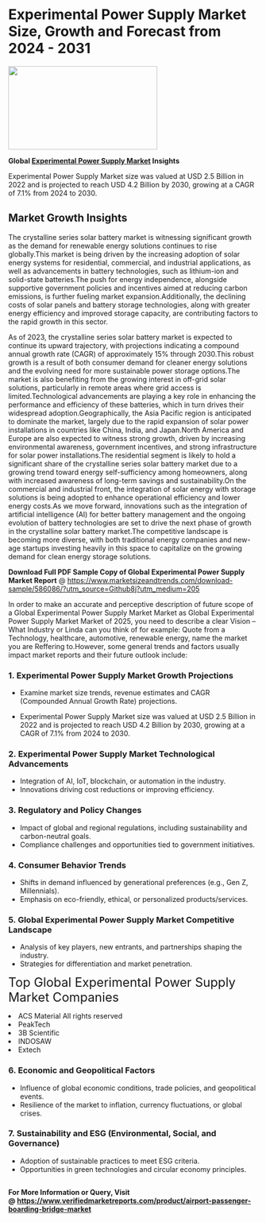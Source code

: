 <H1>Experimental Power Supply Market Size, Growth and Forecast from 2024 - 2031</H1><img class="aligncenter size-medium wp-image-584254" src="https://thirdeyenews.in/wp-content/uploads/2024/09/Global-Market-Research-300x168.jpeg" alt="" width="300" height="168" /><p><strong>Global&nbsp;<a href="https://www.marketsizeandtrends.com/download-sample/586086/?utm_source=Github8j?utm_medium=205">Experimental Power Supply Market</a> Insights</strong></p><p>Experimental Power Supply Market size was valued at USD 2.5 Billion in 2022 and is projected to reach USD 4.2 Billion by 2030, growing at a CAGR of 7.1% from 2024 to 2030.</p><p><h2>Market Growth Insights</h2> <p>The crystalline series solar battery market is witnessing significant growth as the demand for renewable energy solutions continues to rise globally.This market is being driven by the increasing adoption of solar energy systems for residential, commercial, and industrial applications, as well as advancements in battery technologies, such as lithium-ion and solid-state batteries.The push for energy independence, alongside supportive government policies and incentives aimed at reducing carbon emissions, is further fueling market expansion.Additionally, the declining costs of solar panels and battery storage technologies, along with greater energy efficiency and improved storage capacity, are contributing factors to the rapid growth in this sector.</p> <p>As of 2023, the crystalline series solar battery market is expected to continue its upward trajectory, with projections indicating a compound annual growth rate (CAGR) of approximately 15% through 2030.This robust growth is a result of both consumer demand for cleaner energy solutions and the evolving need for more sustainable power storage options.The market is also benefiting from the growing interest in off-grid solar solutions, particularly in remote areas where grid access is limited.Technological advancements are playing a key role in enhancing the performance and efficiency of these batteries, which in turn drives their widespread adoption.Geographically, the Asia Pacific region is anticipated to dominate the market, largely due to the rapid expansion of solar power installations in countries like China, India, and Japan.North America and Europe are also expected to witness strong growth, driven by increasing environmental awareness, government incentives, and strong infrastructure for solar power installations.The residential segment is likely to hold a significant share of the crystalline series solar battery market due to a growing trend toward energy self-sufficiency among homeowners, along with increased awareness of long-term savings and sustainability.On the commercial and industrial front, the integration of solar energy with storage solutions is being adopted to enhance operational efficiency and lower energy costs.As we move forward, innovations such as the integration of artificial intelligence (AI) for better battery management and the ongoing evolution of battery technologies are set to drive the next phase of growth in the crystalline solar battery market.The competitive landscape is becoming more diverse, with both traditional energy companies and new-age startups investing heavily in this space to capitalize on the growing demand for clean energy storage solutions.</p> <p><span class=""><strong>Download Full PDF Sample Copy of Global Experimental Power Supply Market Report</strong> @ <a href="https://www.marketsizeandtrends.com/download-sample/586086/?utm_source=Github8j?utm_medium=205" target="_blank">https://www.marketsizeandtrends.com/download-sample/586086/?utm_source=Github8j?utm_medium=205</a></span></p><p>In order to make an accurate and perceptive description of future scope of a Global&nbsp;Experimental Power Supply Market Market as Global&nbsp;Experimental Power Supply Market Market of 2025, you need to describe a clear Vision &ndash; What Industry or Linda can you think of for example: Quote from a Technology, healthcare, automotive, renewable energy, name the market you are Reffering to.However, some general trends and factors usually impact market reports and their future outlook include:</p><h3>1.&nbsp;<strong>Experimental Power Supply Market Growth Projections</strong></h3><ul><li>Examine market size trends, revenue estimates and CAGR (Compounded Annual Growth Rate) projections.</li><li><p>Experimental Power Supply Market size was valued at USD 2.5 Billion in 2022 and is projected to reach USD 4.2 Billion by 2030, growing at a CAGR of 7.1% from 2024 to 2030.</p></li></ul><h3>2.&nbsp;<strong>Experimental Power Supply Market Technological Advancements</strong></h3><ul><li>Integration of AI, IoT, blockchain, or automation in the industry.</li><li>Innovations driving cost reductions or improving efficiency.</li></ul><h3>3.&nbsp;<strong>Regulatory and Policy Changes</strong></h3><ul><li>Impact of global and regional regulations, including sustainability and carbon-neutral goals.</li><li>Compliance challenges and opportunities tied to government initiatives.</li></ul><h3>4.&nbsp;<strong>Consumer Behavior Trends</strong></h3><ul><li>Shifts in demand influenced by generational preferences (e.g., Gen Z, Millennials).</li><li>Emphasis on eco-friendly, ethical, or personalized products/services.</li></ul><h3>5.&nbsp;<strong>Global Experimental Power Supply Market Competitive Landscape</strong></h3><ul><li>Analysis of key players, new entrants, and partnerships shaping the industry.</li><li>Strategies for differentiation and market penetration.</li></ul><p data-pm-slice="1 1 []"><span style="color: inherit; font-family: inherit; font-size: 25px;">Top Global Experimental Power Supply Market Companies</span></p><div class="" data-test-id=""><p><li>ACS Material All rights reserved</li><li> PeakTech</li><li> 3B Scientific</li><li> INDOSAW</li><li> Extech</li></p></div><h3>6.&nbsp;<strong>Economic and Geopolitical Factors</strong></h3><ul><li>Influence of global economic conditions, trade policies, and geopolitical events.</li><li>Resilience of the market to inflation, currency fluctuations, or global crises.</li></ul><h3>7.&nbsp;<strong>Sustainability and ESG (Environmental, Social, and Governance)</strong></h3><ul><li>Adoption of sustainable practices to meet ESG criteria.</li><li>Opportunities in green technologies and circular economy principles.</li></ul><h2><strong style="font-size: 14px;">For More Information or Query, Visit @&nbsp;</strong><a style="background-color: #ffffff; font-size: 14px;" href="https://www.marketsizeandtrends.com/report/experimental-power-supply-market/" target="_blank">https://www.verifiedmarketreports.com/product/airport-passenger-boarding-bridge-market</a></h2>